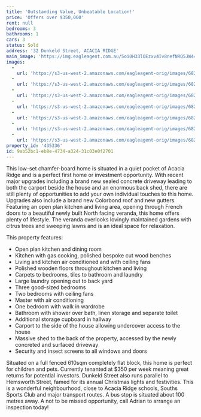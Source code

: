 ```yaml
---
title: 'Outstanding Value, Unbeatable Location!'
price: 'Offers over $350,000'
rent: null
bedrooms: 3
bathrooms: 1
cars: 3
status: Sold
address: '32 Dunkeld Street, ACACIA RIDGE'
main_image: 'https://img.eagleagent.com.au/5oi0H33lOEzxv4Iv8nefNRQ5JW4=/1280x854/smart/https://s3-us-west-2.amazonaws.com/eagleagent-orig/images/6823352/120447617-image-M.jpg'
images:
  -
    url: 'https://s3-us-west-2.amazonaws.com/eagleagent-orig/images/6823358/120447617-image-F.jpg'
  -
    url: 'https://s3-us-west-2.amazonaws.com/eagleagent-orig/images/6823357/120447617-image-E.jpg'
  -
    url: 'https://s3-us-west-2.amazonaws.com/eagleagent-orig/images/6823356/120447617-image-D.jpg'
  -
    url: 'https://s3-us-west-2.amazonaws.com/eagleagent-orig/images/6823355/120447617-image-C.jpg'
  -
    url: 'https://s3-us-west-2.amazonaws.com/eagleagent-orig/images/6823354/120447617-image-B.jpg'
  -
    url: 'https://s3-us-west-2.amazonaws.com/eagleagent-orig/images/6823353/120447617-image-A.jpg'
  -
    url: 'https://s3-us-west-2.amazonaws.com/eagleagent-orig/images/6823352/120447617-image-M.jpg'
property_id: '435336'
id: 9ab52bc1-eb8e-4734-a324-31c03e0f2701
---
```

This low-set chamfer-board home is situated in a quiet pocket of Acacia Ridge and is a perfect first home or investment opportunity. With recent major upgrades including a brand new sealed concrete driveway leading to both the carport beside the house and an enormous back shed, there are still plenty of opportunities to add your own individual touches to this home. Upgrades also include a brand new Colorbond roof and new gutters. Featuring an open plan kitchen and living area, opening through French doors to a beautiful newly built North facing veranda, this home offers plenty of lifestyle. The veranda overlooks lovingly maintained gardens with citrus trees and sweeping lawns and is an ideal space for relaxation.

This property features:

*  Open plan kitchen and dining room
*  Kitchen with gas cooking, polished bespoke cut wood benches
*  Living and kitchen air conditioned and with ceiling fans
*  Polished wooden floors throughout kitchen and living
*  Carpets to bedrooms, tiles to bathroom and laundry
*  Large laundry opening out to back yard
*  Three good-sized bedrooms
*  Two bedrooms with ceiling fans
*  Master with air conditioning
*  One bedroom with walk in wardrobe
*  Bathroom with shower over bath, linen storage and separate toilet
*  Additional storage cupboard in hallway
*  Carport to the side of the house allowing undercover access to the house
*  Massive shed to the back of the property, accessed by the newly concreted and surfaced driveway
*  Security and insect screens to all windows and doors

Situated on a full fenced 610sqm completely flat block, this home is perfect for children and pets. Currently tenanted at $350 per week meaning great returns for potential investors. Dunkeld Street also runs parallel to Hemsworth Street, famed for its annual Christmas lights and festivities. This is a wonderful neighbourhood, close to Acacia Ridge schools, Souths Sports Club and major transport routes. A bus stop is situated about 100 metres away. A not to be missed opportunity, call Adrian to arrange an inspection today!